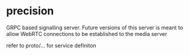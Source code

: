 # precision

GRPC based signalling server. Future versions of this server is meant to allow WebRTC connections to be established to the media server

refer to proto/... for service definiton
